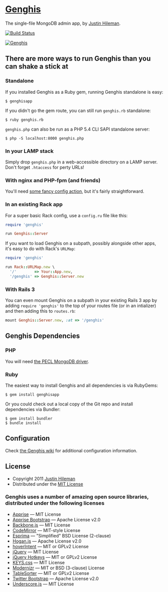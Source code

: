 [Genghis](http://genghisapp.com)
================================

The single-file MongoDB admin app, by [Justin Hileman](http://justinhileman.info).

[![Build Status](https://secure.travis-ci.org/bobthecow/genghis.png)](http://travis-ci.org/bobthecow/genghis)

[![Genghis](http://genghisapp.com/genghis.png)](http://genghisapp.com)

There are more ways to run Genghis than you can shake a stick at
----------------------------------------------------------------


### Standalone

If you installed Genghis as a Ruby gem, running Genghis standalone is easy:

```
$ genghisapp
```

If you didn't go the gem route, you can still run `genghis.rb` standalone:

```
$ ruby genghis.rb
```

`genghis.php` can also be run as a PHP 5.4 CLI SAPI standalone server:

```
$ php -S localhost:8000 genghis.php
```


### In your LAMP stack

Simply drop `genghis.php` in a web-accessible directory on a LAMP server. Don't forget `.htaccess` for perty URLs!


### With nginx and PHP-fpm (and friends)

You'll need [some fancy config action](https://github.com/bobthecow/genghis/wiki), but it's fairly straightforward.


### In an existing Rack app

For a super basic Rack config, use a `config.ru` file like this:

```rb
require 'genghis'

run Genghis::Server
```

If you want to load Genghis on a subpath, possibly alongside other apps, it's easy to do with Rack's `URLMap`:

```rb
require 'genghis'

run Rack::URLMap.new \
  '/'        => Your::App.new,
  '/genghis' => Genghis::Server.new
```


### With Rails 3

You can even mount Genghis on a subpath in your existing Rails 3 app by adding `require 'genghis'` to the top of your
routes file (or in an intializer) and then adding this to `routes.rb`:

```rb
mount Genghis::Server.new, :at => '/genghis'
```



Genghis Dependencies
--------------------


### PHP

You will need [the PECL MongoDB driver](http://www.mongodb.org/display/DOCS/PHP+Language+Center).


### Ruby

The easiest way to install Genghis and all dependencies is via RubyGems:

```
$ gem install genghisapp
```

Or you could check out a local copy of the Git repo and install dependencies via Bundler:

```
$ gem install bundler
$ bundle install
```



Configuration
-------------

Check [the Genghis wiki](https://github.com/bobthecow/genghis/wiki) for additional configuration information.



License
-------

 * Copyright 2011 [Justin Hileman](http://justinhileman.com)
 * Distributed under the [MIT License](http://creativecommons.org/licenses/MIT/)


### Genghis uses a number of amazing open source libraries, distributed under the following licenses

 * [Apprise][apprise]                     — MIT License
 * [Apprise Bootstrap][apprise-bootstrap] — Apache License v2.0
 * [Backbone.js][backbone]                — MIT License
 * [CodeMirror][codemirror]               — MIT-style License
 * [Esprima][esprima]                     — "Simplified" BSD License (2-clause)
 * [Hogan.js][hogan]                      — Apache License v2.0
 * [hoverIntent][hoverintent]             — MIT or GPLv2 License
 * [jQuery][jquery]                       — MIT License
 * [jQuery Hotkeys][hotkeys]              — MIT or GPLv2 License
 * [KEYS.css][keyscss]                    — MIT License
 * [Modernizr][modernizr]                 — MIT or BSD (3-clause) License
 * [TableSorter][tablesorter]             — MIT or GPLv2 License
 * [Twitter Bootstrap][bootstrap]         — Apache License v2.0
 * [Underscore.js][underscore]            — MIT License

 [apprise]:           http://thrivingkings.com/apprise
 [apprise-bootstrap]: https://github.com/bobthecow/apprise-bootstrap
 [backbone]:          http://backbonejs.org
 [codemirror]:        http://codemirror.net
 [esprima]:           http://esprima.org
 [hogan]:             http://twitter.github.com/hogan.js/
 [hoverintent]:       http://cherne.net/brian/resources/jquery.hoverIntent.html
 [jquery]:            http://jquery.com
 [hotkeys]:           https://github.com/jeresig/jquery.hotkeys
 [keyscss]:           http://michaelhue.com/keyscss
 [modernizr]:         http://modernizr.com
 [tablesorter]:       http://tablesorter.com
 [bootstrap]:         http://twitter.github.com/bootstrap/
 [underscore]:        http://underscorejs.org
